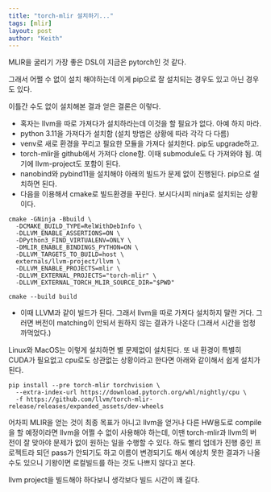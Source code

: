 ```yaml
---
title: "torch-mlir 설치하기..."
tags: [mlir]
layout: post
author: "Keith"
---
```


MLIR을 굴리기 가장 좋은 DSL이 지금은 pytorch인 것 같다. 

그래서 어쩔 수 없이 설치 해야하는데 이게 pip으로 잘 설치되는 경우도 있고 아닌 경우도 있다.

이틀간 수도 없이 설치해본 결과 얻은 결론은 이렇다.

- 혹자는 llvm을 따로 가져다가 설치하라는데 이것을 할 필요가 없다. 아예 하지 마라.
- python 3.11을 가져다가 설치함 (설치 방법은 상황에 따라 각각 다 다름)
- venv로 새로 환경을 꾸리고 필요한 모듈을 가져다 설치한다. pip도 upgrade하고.
- torch-mlir을 github에서 가져다 clone함. 이때 submodule도 다 가져와야 됨. 여기에 llvm-project도 포함이 된다.
- nanobind와 pybind11을 설치해야 아래의 빌드가 문제 없이 진행된다. pip으로 설치하면 된다.
- 다음을 이용해서 cmake로 빌드환경을 꾸린다. 보시다시피 ninja로 설치되는 상황이다.
```
cmake -GNinja -Bbuild \
  -DCMAKE_BUILD_TYPE=RelWithDebInfo \
  -DLLVM_ENABLE_ASSERTIONS=ON \
  -DPython3_FIND_VIRTUALENV=ONLY \
  -DMLIR_ENABLE_BINDINGS_PYTHON=ON \
  -DLLVM_TARGETS_TO_BUILD=host \
  externals/llvm-project/llvm \
  -DLLVM_ENABLE_PROJECTS=mlir \
  -DLLVM_EXTERNAL_PROJECTS="torch-mlir" \
  -DLLVM_EXTERNAL_TORCH_MLIR_SOURCE_DIR="$PWD"

cmake --build build
```
- 이때 LLVM과 같이 빌드가 된다. 그래서 llvm을 따로 가져다 설치하지 말란 거다. 그러면 버전이 matching이 안되서 원하지 않는 결과가 나온다 (그래서 시간을 엄청 까먹었다.)

Linux와 MacOS는 이렇게 설치하면 별 문제없이 설치된다. 또 내 환경이 특별히 CUDA가 필요없고 cpu로도 상관없는 상황이라고 한다면 아래와 같이해서 쉽게 설치가 된다.
```
pip install --pre torch-mlir torchvision \
  --extra-index-url https://download.pytorch.org/whl/nightly/cpu \
  -f https://github.com/llvm/torch-mlir-release/releases/expanded_assets/dev-wheels
```

어차피 MLIR을 얻는 것이 최종 목표가 아니고 llvm을 얻거나 다른 HW용도로 compile을 할 예정이라면 llvm을 어쩔 수 없이 사용해야 하는데, 이땐 torch-mlir과 llvm의 버전이 잘 맞아야 문제가 없이 원하는 일을 수행할 수 있다. 하도 빨리 업데가 진행 중인 프로젝트라 되던 pass가 안되기도 하고 이름이 변경되기도 해서 예상치 못한 결과가 나올 수도 있으니 기왕이면 로컬빌드를 하는 것도 나쁘지 않다고 본다.

llvm project을 빌드해야 하다보니 생각보다 빌드 시간이 꽤 길다.
